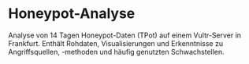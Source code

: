 # Honeypot-Analyse
Analyse von 14 Tagen Honeypot-Daten (TPot) auf einem Vultr-Server in Frankfurt. Enthält Rohdaten, Visualisierungen und Erkenntnisse zu Angriffsquellen, -methoden und häufig genutzten Schwachstellen.

